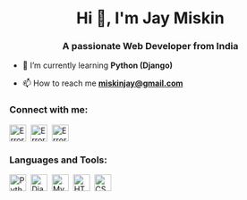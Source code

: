 <h1 align="center"> Hi 👋, I'm Jay Miskin </h1>
<h3 align="center">A passionate Web Developer from India</h3>

- 🌱 I’m currently learning **Python (Django)**

- 📫 How to reach me **miskinjay@gmail.com**

<h3 align="left">Connect with me:</h3>
<p align="left">
<a href="https://www.instagram.com/_.always_augst/" target="_blank"><img align="center" src="https://upload.wikimedia.org/wikipedia/commons/thumb/e/e7/Instagram_logo_2016.svg/768px-Instagram_logo_2016.svg.png" alt="Error" height="30" width="30" /></a>&nbsp;
<a href="https://www.linkedin.com/in/jay-miskin/" target="_blank"><img align="center" src="https://cdn-icons-png.flaticon.com/512/174/174857.png" alt="Error" height="30" width="30" /></a>&nbsp;
<a href="https://join.skype.com/invite/xcmhckCT6NAM" target="_blank"><img align="center" src="https://cdn-icons-png.flaticon.com/512/174/174869.png" alt="Error" height="30" width="30"></a>&nbsp;
</p>

<p align="left"> 
<h3 align="left">Languages and Tools:</h3>
<a href="" target="_blank"> 
<a href="https://www.python.org" target="_blank"><img align="center" src="https://cdn-icons-png.flaticon.com/512/5968/5968350.png" alt="Python" height="30" width="30" /></a>&nbsp;
<a href="https://www.djangoproject.com/" target="_blank"><img align="center" src="https://cdn-icons-png.flaticon.com/512/9307/9307630.png" alt="Django" height="30" width="30" /></a>&nbsp;
<a href="https://www.mysql.com/" target="_blank"><img align="center" src="https://cdn-icons-png.flaticon.com/512/919/919836.png" alt="Mysql" height="30" width="30" /></a>&nbsp;
<a href="https://www.w3schools.com/html/" target="_blank"><img align="center" src="https://cdn-icons-png.flaticon.com/512/1051/1051277.png" alt="HTML" height="30" width="30" /></a>&nbsp;
<a href="https://www.w3schools.com/w3css/defaulT.asp" target="_blank"><img align="center" src="https://cdn-icons-png.flaticon.com/512/732/732190.png" alt="CSS" height="30" width="30" /></a>&nbsp;
</p>
